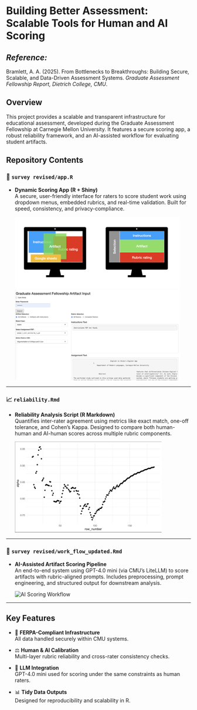# Building Better Assessment: Scalable Tools for Human and AI Scoring

## *Reference:*
Bramlett, A. A. (2025). From Bottlenecks to Breakthroughs: Building Secure, Scalable, and Data-Driven Assessment Systems. *Graduate Assessment Fellowship Report, Dietrich College, CMU*.

## Overview
This project provides a scalable and transparent infrastructure for educational assessment, developed during the Graduate Assessment Fellowship at Carnegie Mellon University. It features a secure scoring app, a robust reliability framework, and an AI-assisted workflow for evaluating student artifacts.

## Repository Contents

### 🧩 `survey revised/app.R`
- **Dynamic Scoring App (R + Shiny)**  
  A secure, user-friendly interface for raters to score student work using dropdown menus, embedded rubrics, and real-time validation. Built for speed, consistency, and privacy-compliance.

  <img src="figures/rating_app.png" alt="Shiny App Interface solution" width="450">
  <img src="figures/rubric_scoring.png" alt="Shiny App Interface" width="450">

---

### 📈 `reliability.Rmd`
- **Reliability Analysis Script (R Markdown)**  
  Quantifies inter-rater agreement using metrics like exact match, one-off tolerance, and Cohen’s Kappa. Designed to compare both human-human and AI-human scores across multiple rubric components.

  <img src="figures/overal_reliability.png" alt="Reliability Output" width="400">

---

### 🧠 `survey revised/work_flow_updated.Rmd`
- **AI-Assisted Artifact Scoring Pipeline**  
  An end-to-end system using GPT-4.0 mini (via CMU’s LiteLLM) to score artifacts with rubric-aligned prompts. Includes preprocessing, prompt engineering, and structured output for downstream analysis.

  <img src="figures/AI vs AI and Human vs AI Agreement by Rubric Component" alt="AI Scoring Workflow" width="500">

---

## Key Features
- 🔐 **FERPA-Compliant Infrastructure**  
  All data handled securely within CMU systems.

- ⚖️ **Human & AI Calibration**  
  Multi-layer rubric reliability and cross-rater consistency checks.

- 🤖 **LLM Integration**  
  GPT-4.0 mini used for scoring under the same constraints as human raters.

- 📊 **Tidy Data Outputs**  
  Designed for reproducibility and scalability in R.
